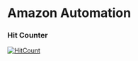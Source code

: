 # Amazon Automation

### Hit Counter
[![HitCount](http://hits.dwyl.com/samihan25/Amazon-Automation.svg)](http://hits.dwyl.com/samihan25/Amazon-Automation)